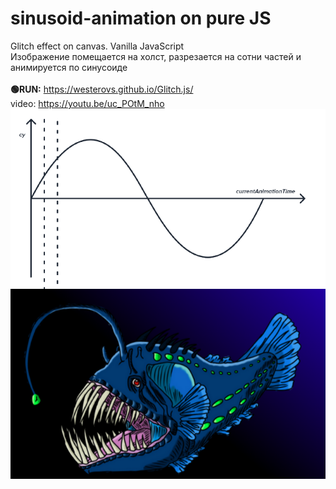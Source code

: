 # sinusoid-animation on pure JS
Glitch effect on canvas. Vanilla JavaScript 
<br>
Изображение помещается на холст, разрезается на сотни частей и анимируется по синусоиде
<br>
<br>
<b>🟢RUN:</b>
https://westerovs.github.io/Glitch.js/
<br>
video: https://youtu.be/uc_POtM_nho
<br>
<img src="./cover.png">
